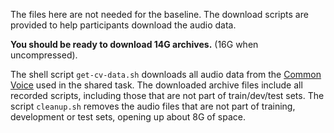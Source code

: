 The files here are not needed for the baseline. The download scripts
are provided to help participants download the audio data.  

**You should be ready to download 14G archives.**
(16G when uncompressed).

The shell script `get-cv-data.sh` downloads all audio data from the
[Common Voice](https://commonvoice.mozilla.org/en/datasets) used
in the shared task. The downloaded archive files include all recorded
scripts, including those that are not part of train/dev/test sets.
The script `cleanup.sh` removes the audio files that are not part of
training, development or test sets, opening up about 8G of space.

